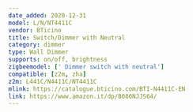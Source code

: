 ```yaml
---
date_added: 2020-12-31
model: L/N/NT4411C
vendor: BTicino
title: Switch/Dimmer with Neutral
category: dimmer
type: Wall Dimmer
supports: on/off, brightness
zigbeemodel: [' Dimmer switch with neutral']
compatible: [z2m, zha]
z2m: L441C/N4411C/NT4411C
mlink: https://catalogue.bticino.com/BTI-N4411C-EN
link: https://www.amazon.it/dp/B086NJJS64/
---
```

